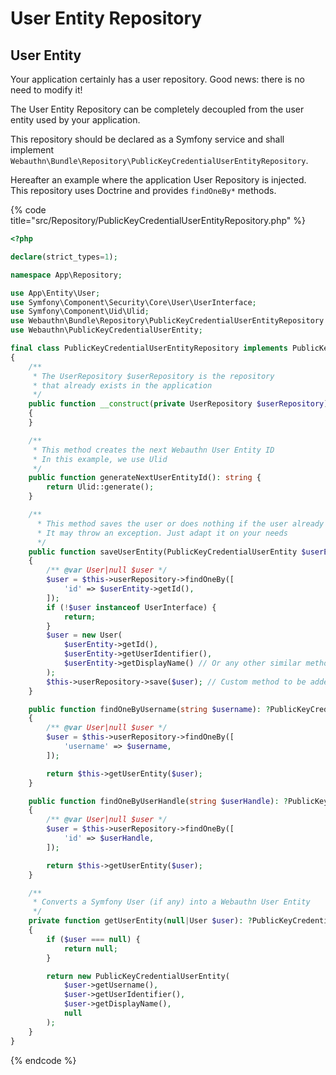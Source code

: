 # User Entity Repository

## User Entity

Your application certainly has a user repository. Good news: there is no need to modify it!

The User Entity Repository can be completely decoupled from the user entity used by your application.

This repository should be declared as a Symfony service and shall implement `Webauthn\Bundle\Repository\PublicKeyCredentialUserEntityRepository`.

Hereafter an example where the application User Repository is injected. This repository uses Doctrine and provides `findOneBy*` methods.

{% code title="src/Repository/PublicKeyCredentialUserEntityRepository.php" %}
```php
<?php

declare(strict_types=1);

namespace App\Repository;

use App\Entity\User;
use Symfony\Component\Security\Core\User\UserInterface;
use Symfony\Component\Uid\Ulid;
use Webauthn\Bundle\Repository\PublicKeyCredentialUserEntityRepository as PublicKeyCredentialUserEntityRepositoryInterface;
use Webauthn\PublicKeyCredentialUserEntity;

final class PublicKeyCredentialUserEntityRepository implements PublicKeyCredentialUserEntityRepositoryInterface
{
    /**
     * The UserRepository $userRepository is the repository
     * that already exists in the application
     */
    public function __construct(private UserRepository $userRepository)
    {
    }

    /**
     * This method creates the next Webauthn User Entity ID
     * In this example, we use Ulid
     */
    public function generateNextUserEntityId(): string {
        return Ulid::generate();
    }

    /**
      * This method saves the user or does nothing if the user already exists.
      * It may throw an exception. Just adapt it on your needs
      */
    public function saveUserEntity(PublicKeyCredentialUserEntity $userEntity): void
    {
        /** @var User|null $user */
        $user = $this->userRepository->findOneBy([
            'id' => $userEntity->getId(),
        ]);
        if (!$user instanceof UserInterface) {
            return;
        }
        $user = new User(
            $userEntity->getId(),
            $userEntity->getUserIdentifier(),
            $userEntity->getDisplayName() // Or any other similar method your entity may have
        );
        $this->userRepository->save($user); // Custom method to be added in your repository
    }

    public function findOneByUsername(string $username): ?PublicKeyCredentialUserEntity
    {
        /** @var User|null $user */
        $user = $this->userRepository->findOneBy([
            'username' => $username,
        ]);

        return $this->getUserEntity($user);
    }

    public function findOneByUserHandle(string $userHandle): ?PublicKeyCredentialUserEntity
    {
        /** @var User|null $user */
        $user = $this->userRepository->findOneBy([
            'id' => $userHandle,
        ]);

        return $this->getUserEntity($user);
    }

    /**
     * Converts a Symfony User (if any) into a Webauthn User Entity
     */
    private function getUserEntity(null|User $user): ?PublicKeyCredentialUserEntity
    {
        if ($user === null) {
            return null;
        }

        return new PublicKeyCredentialUserEntity(
            $user->getUsername(),
            $user->getUserIdentifier(),
            $user->getDisplayName(),
            null
        );
    }
}

```
{% endcode %}
